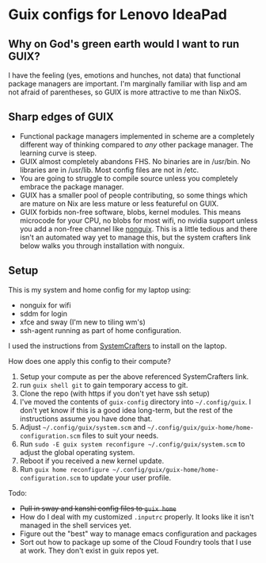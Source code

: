 # Guix configs for Lenovo IdeaPad

## Why on God's green earth would I want to run GUIX?
I have the feeling (yes, emotions and hunches, not data) that functional package managers are important. I'm marginally familiar with lisp and am not afraid of parentheses, so GUIX is more attractive to me than NixOS.

## Sharp edges of GUIX

 * Functional package managers implemented in scheme are a completely different way of thinking compared to *any* other package manager. The learning curve is steep.
 * GUIX almost completely abandons FHS. No binaries are in /usr/bin. No libraries are in /usr/lib. Most config files are not in /etc.
 * You are going to struggle to compile source unless you completely embrace the package manager.
 * GUIX has a smaller pool of people contributing, so some things which are mature on Nix are less mature or less featureful on GUIX.
 * GUIX forbids non-free software, blobs, kernel modules. This means microcode for your CPU, no blobs for most wifi, no nvidia support unless you add a non-free channel like [nonguix](https://gitlab.com/nonguix/nonguix). This is a little tedious and there isn't an automated way yet to manage this, but the system crafters link below walks you through installation with nonguix.

## Setup

This is my system and home config for my laptop using:

 * nonguix for wifi
 * sddm for login
 * xfce and sway (I'm new to tiling wm's)
 * ssh-agent running as part of home configuration.

I used the instructions from [SystemCrafters](https://wiki.systemcrafters.net/guix/nonguix-installation-guide/) to install on the laptop.

How does one apply this config to their compute?

1. Setup your compute as per the above referenced SystemCrafters link.
1. run `guix shell git` to gain temporary access to git.
1. Clone the repo (with https if you don't yet have ssh setup)
1. I've moved the contents of `guix-config` directory into `~/.config/guix`. I don't yet know if this is a good idea long-term, but the rest of the instructions assume you have done that.
1. Adjust `~/.config/guix/system.scm` and `~/.config/guix/guix-home/home-configuration.scm` files to suit your needs.
1. Run `sudo -E guix system reconfigure ~/.config/guix/system.scm` to adjust the global operating system.
1. Reboot if you received a new kernel update.
1. Run `guix home reconfigure ~/.config/guix/guix-home/home-configuration.scm` to update your user profile.

Todo:
 * ~~Pull in sway and kanshi config files to `guix home`~~
 * How do I deal with my customized `.inputrc` properly. It looks like it isn't managed in the shell services yet.
 * Figure out the "best" way to manage emacs configuration and packages
 * Sort out how to package up some of the Cloud Foundry tools that I use at work. They don't exist in guix repos yet.

